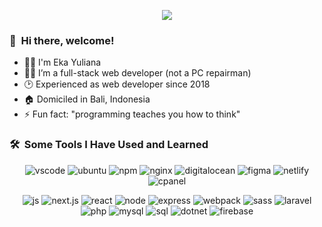 <p align="center">
  <img src="https://capsule-render.vercel.app/api?type=waving&color=gradient&height=135&section=header&text=Eka%20Yuliana&animation=fadeIn" />
</p>

### 👋 &nbsp;Hi there, welcome!
* 🙋‍♂️ I'm Eka Yuliana
* 🤵‍♂️ I’m a full-stack web developer (not a PC repairman)
* 🕑 Experienced as web developer since 2018
* 🏠 Domiciled in Bali, Indonesia
* ⚡ Fun fact: "programming teaches you how to think"

<h3> 🛠️ &nbsp;Some Tools I Have Used and Learned</h3>
<p align="center">
  <img src="https://img.shields.io/badge/VSCode-0078D4?style=for-the-badge&logo=visual%20studio%20code&logoColor=white" alt="vscode" title="vscode" />
  <!-- <img src="https://cdn.jsdelivr.net/gh/devicons/devicon/icons/vscode/vscode-original.svg" alt="vscode" title="vscode" width="45" height="45"/> -->
  <img src="https://img.shields.io/badge/Ubuntu-E95420?style=for-the-badge&logo=ubuntu&logoColor=white" alt="ubuntu" title="ubuntu" />
  <!-- <img src="https://cdn.jsdelivr.net/gh/devicons/devicon/icons/ubuntu/ubuntu-plain-wordmark.svg" alt="ubuntu" title="ubuntu" width="45" height="45" /> -->
  <img src="https://img.shields.io/badge/npm-CB3837?style=for-the-badge&logo=npm&logoColor=white" alt="npm" title="npm" />
  <!-- <img src="https://cdn.jsdelivr.net/gh/devicons/devicon/icons/npm/npm-original-wordmark.svg" alt="npm" title="npm" width="45" height="45" />  -->
  <img src="https://img.shields.io/badge/Nginx-009639?style=for-the-badge&logo=nginx&logoColor=white" alt="nginx" title="nginx" />
  <!-- <img src="https://cdn.jsdelivr.net/gh/devicons/devicon/icons/nginx/nginx-original.svg" alt="nginx" title="nginx" width="45" height="45" /> -->
  <!-- <img src="https://cdn.jsdelivr.net/gh/devicons/devicon/icons/putty/putty-original.svg" alt="putty" title="putty" width="45" height="45" />   -->
  <img src="https://img.shields.io/badge/Digital_Ocean-0080FF?style=for-the-badge&logo=DigitalOcean&logoColor=white" alt="digitalocean" title="digitalocean" />
  <!-- <img src="https://cdn.jsdelivr.net/gh/devicons/devicon/icons/digitalocean/digitalocean-original-wordmark.svg" alt="digitalocean" title="digitalocean" width="45" height="45" /> -->
  <img src="https://img.shields.io/badge/Figma-F24E1E?style=for-the-badge&logo=figma&logoColor=white" alt="figma" title="figma" />
  <!-- <img src="https://cdn.jsdelivr.net/gh/devicons/devicon/icons/figma/figma-original.svg" alt="figma" title="figma" width="45" height="45" /> -->
  <img src="https://img.shields.io/badge/Netlify-00C7B7?style=for-the-badge&logo=netlify&logoColor=white" alt="netlify" title="netlify" />
  <img src="https://img.shields.io/badge/Cpanel-FF6C2C?style=for-the-badge&logo=cpanel&logoColor=white" alt="cpanel" title="cpanel" />
          
          
</p>
<p align="center">
  <img src="https://img.shields.io/badge/JavaScript-323330?style=for-the-badge&logo=javascript&logoColor=F7DF1E" alt="js" title="javascript" />
  <img src="https://img.shields.io/badge/next.js-000000?style=for-the-badge&logo=nextdotjs&logoColor=white" alt="next.js" title="next.js" />
  <img src="https://img.shields.io/badge/React-20232A?style=for-the-badge&logo=react&logoColor=61DAFB" alt="react" title="react" />
  <img src="https://img.shields.io/badge/Node.js-339933?style=for-the-badge&logo=nodedotjs&logoColor=white" alt="node" title="node" />   
  <img src="https://img.shields.io/badge/Express.js-000000?style=for-the-badge&logo=express&logoColor=white" alt="express" title="express" />     
  <img src="https://img.shields.io/badge/Webpack-8DD6F9?style=for-the-badge&logo=Webpack&logoColor=white" alt="webpack" title="webpack" />
  <img src="https://img.shields.io/badge/Sass-CC6699?style=for-the-badge&logo=sass&logoColor=white" alt="sass" title="sass" />
  <img src="https://img.shields.io/badge/Laravel-FF2D20?style=for-the-badge&logo=laravel&logoColor=white" alt="laravel" title="laravel" />        
  <img src="https://img.shields.io/badge/PHP-777BB4?style=for-the-badge&logo=php&logoColor=white" alt="php" title="php" />
  <img src="https://img.shields.io/badge/MySQL-005C84?style=for-the-badge&logo=mysql&logoColor=white" alt="mysql" title="mysql" />     
  <img src="https://img.shields.io/badge/Microsoft%20SQL%20Server-CC2927?style=for-the-badge&logo=microsoft%20sql%20server&logoColor=white" alt="sql" title="sql server" />   
  <img src="https://img.shields.io/badge/.NET-512BD4?style=for-the-badge&logo=dotnet&logoColor=white" alt="dotnet" title=".net" />
  <img src="https://img.shields.io/badge/firebase-ffca28?style=for-the-badge&logo=firebase&logoColor=black" alt="firebase" title="firebase" /> 
  
  <!-- <img src="https://cdn.jsdelivr.net/gh/devicons/devicon/icons/javascript/javascript-original.svg" alt="js" title="javascript" width="45" height="45" /> -->
  <!-- <picture>
     <source media="(prefers-color-scheme: dark)" srcset="https://cdn.jsdelivr.net/gh/devicons/devicon/icons/nextjs/nextjs-original-wordmark.svg">
     <img src="https://cdn.jsdelivr.net/gh/devicons/devicon/icons/nextjs/nextjs-original-wordmark.svg" alt="next.js" title="next.js" width="45" height="45" />
    </picture> -->
  <!-- <img src="https://cdn.jsdelivr.net/gh/devicons/devicon/icons/react/react-original-wordmark.svg" alt="react" title="react" width="45" height="45" /> -->
  <!-- <img src="https://cdn.jsdelivr.net/gh/devicons/devicon/icons/nodejs/nodejs-original-wordmark.svg" alt="node" title="node" width="45" height="45" />    -->
  <!-- <img src="https://cdn.jsdelivr.net/gh/devicons/devicon/icons/express/express-original-wordmark.svg" alt="express" title="express" width="45" height="45" />      -->
  <!-- <img src="https://cdn.jsdelivr.net/gh/devicons/devicon/icons/webpack/webpack-original-wordmark.svg" alt="webpack" title="webpack" width="45" height="45" /> -->
  <!-- <img src="https://cdn.jsdelivr.net/gh/devicons/devicon/icons/sass/sass-original.svg" alt="sass" title="sass" width="45" height="45" /> -->
  <!-- <img src="https://cdn.jsdelivr.net/gh/devicons/devicon/icons/laravel/laravel-plain-wordmark.svg" alt="laravel" title="laravel" width="45" height="45" />         -->
  <!-- <img src="https://cdn.jsdelivr.net/gh/devicons/devicon/icons/php/php-original.svg" alt="php" title="php" width="45" height="45" /> -->
  <!-- <img src="https://cdn.jsdelivr.net/gh/devicons/devicon/icons/mysql/mysql-original-wordmark.svg" alt="mysql" title="mysql" width="45" height="45" />      -->
  <!-- <img src="https://cdn.jsdelivr.net/gh/devicons/devicon/icons/microsoftsqlserver/microsoftsqlserver-plain-wordmark.svg" alt="sql" title="sql server" width="45" height="45" /> -->
  <!-- <img src="https://cdn.jsdelivr.net/gh/devicons/devicon/icons/dot-net/dot-net-original-wordmark.svg" alt="dotnet" title=".net" width="45" height="45" /> -->
  <!-- <img src="https://cdn.jsdelivr.net/gh/devicons/devicon/icons/firebase/firebase-plain-wordmark.svg" alt="firebase" title="firebase" width="45" height="45" />     -->
</p>

<!-- <p align="center">
  <img src="https://github-readme-stats.vercel.app/api/top-langs/?username=wynekayuliana" />
 </p> -->

<!--
Note:
  https://github.com/kyechan99/capsule-render

  https://devicon.dev/

  https://rahuldkjain.github.io/gh-profile-readme-generator/

  https://github.com/alexandresanlim/Badges4-README.md-Profile
--->

<!---
wynekayuliana/wynekayuliana is a ✨ special ✨ repository because its `README.md` (this file) appears on your GitHub profile.
You can click the Preview link to take a look at your changes.
--->
